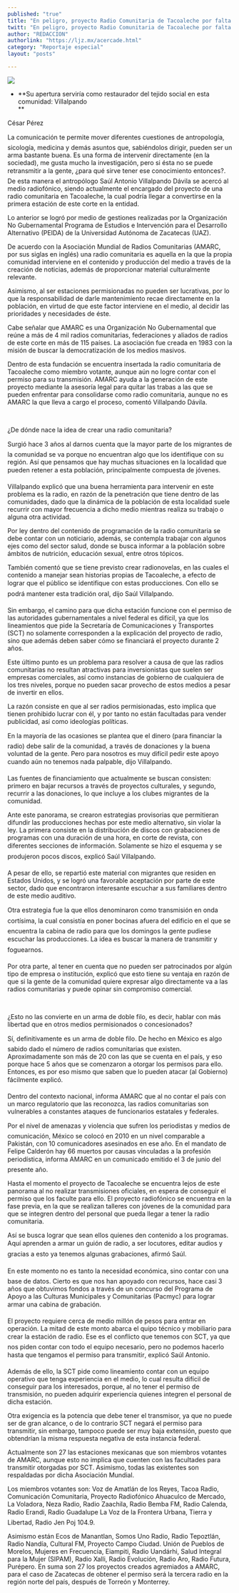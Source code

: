 ```yaml
---
published: "true"
title: "En peligro, proyecto Radio Comunitaria de Tacoaleche por falta de financiamiento"
twitt: "En peligro, proyecto Radio Comunitaria de Tacoaleche por falta de financiamiento"
author: "REDACCION"
authorlink: "https://ljz.mx/acercade.html"
category: "Reportaje especial"
layout: "posts"

---
```

![](http://i.imgur.com/gxvvFWam.jpg)



*   **Su apertura serviría como restaurador del tejido social en esta comunidad: Villalpando  
    **


  César Pérez



  La comunicación te permite mover diferentes cuestiones de antropología, sicología, medicina y demás asuntos que, sabiéndolos dirigir, pueden ser un arma bastante buena. Es una forma de intervenir directamente (en la sociedad), me gusta mucho la investigación, pero si ésta no se puede retransmitir a la gente, ¿para qué sirve tener ese conocimiento entonces?. De esta manera el antropólogo Saúl Antonio Villalpando Dávila se acercó al medio radiofónico, siendo actualmente el encargado del proyecto de una radio comunitaria en Tacoaleche, la cual podría llegar a convertirse en la primera estación de este corte en la entidad.



  Lo anterior se logró por medio de gestiones realizadas por la Organización No Gubernamental Programa de Estudios e Intervención para el Desarrollo Alternativo (PEIDA) de la Universidad Autónoma de Zacatecas (UAZ).



  De acuerdo con la Asociación Mundial de Radios Comunitarias (AMARC, por sus siglas en inglés) una radio comunitaria es aquella en la que la propia comunidad interviene en el contenido y producción del medio a través de la creación de noticias, además de proporcionar material culturalmente relevante.



  Asimismo, al ser estaciones permisionadas no pueden ser lucrativas, por lo que la responsabilidad de darle mantenimiento recae directamente en la población, en virtud de que este factor interviene en el medio, al decidir las prioridades y necesidades de éste.



  Cabe señalar que AMARC es una Organización No Gubernamental que reúne a más de 4 mil radios comunitarias, federaciones y aliados de radios de este corte en más de 115 países. La asociación fue creada en 1983 con la misión de buscar la democratización de los medios masivos.



  Dentro de esta fundación se encuentra insertada la radio comunitaria de Tacoaleche como miembro votante, aunque aún no logre contar con el permiso para su transmisión. AMARC ayuda a la generación de este proyecto mediante la asesoría legal para quitar las trabas a las que se pueden enfrentar para consolidarse como radio comunitaria, aunque no es AMARC la que lleva a cargo el proceso, comentó Villalpando Dávila.



   



  ¿De dónde nace la idea de crear una radio comunitaria?



  Surgió hace 3 años al darnos cuenta que la mayor parte de los migrantes de la comunidad se va porque no encuentran algo que los identifique con su región. Así que pensamos que hay muchas situaciones en la localidad que pueden retener a esta población, principalmente compuesta de jóvenes.



  Villalpando explicó que una buena herramienta para intervenir en este problema es la radio, en razón de la penetración que tiene dentro de las comunidades, dado que la dinámica de la población de esta localidad suele recurrir con mayor frecuencia a dicho medio mientras realiza su trabajo o alguna otra actividad.



  Por ley dentro del contenido de programación de la radio comunitaria se debe contar con un noticiario, además, se contempla trabajar con algunos ejes como del sector salud, donde se busca informar a la población sobre ámbitos de nutrición, educación sexual, entre otros tópicos.



  También comentó que se tiene previsto crear radionovelas, en las cuales el contenido a manejar sean historias propias de Tacoaleche, a efecto de lograr que el público se identifique con estas producciones. Con ello se podrá mantener esta tradición oral, dijo Saúl Villalpando.



  Sin embargo, el camino para que dicha estación funcione con el permiso de las autoridades gubernamentales a nivel federal es difícil, ya que los lineamientos que pide la Secretaría de Comunicaciones y Transportes (SCT) no solamente corresponden a la explicación del proyecto de radio, sino que además deben saber cómo se financiará el proyecto durante 2 años.



  Este último punto es un problema para resolver a causa de que las radios comunitarias no resultan atractivas para inversionistas que suelen ser empresas comerciales, así como instancias de gobierno de cualquiera de los tres niveles, porque no pueden sacar provecho de estos medios a pesar de invertir en ellos.



  La razón consiste en que al ser radios permisionadas, esto implica que tienen prohibido lucrar con él, y por tanto no están facultadas para vender publicidad, así como ideologías políticas.



  En la mayoría de las ocasiones se plantea que el dinero (para financiar la radio) debe salir de la comunidad, a través de donaciones y la buena voluntad de la gente. Pero para nosotros es muy difícil pedir este apoyo cuando aún no tenemos nada palpable, dijo Villalpando.



  Las fuentes de financiamiento que actualmente se buscan consisten: primero en bajar recursos a través de proyectos culturales, y segundo, recurrir a las donaciones, lo que incluye a los clubes migrantes de la comunidad.



  Ante este panorama, se crearon estrategias provisorias que permitieran difundir las producciones hechas por este medio alternativo, sin violar la ley. La primera consiste en la distribución de discos con grabaciones de programas con una duración de una hora, en corte de revista, con diferentes secciones de información. Solamente se hizo el esquema y se produjeron pocos discos, explicó Saúl Villalpando.



  A pesar de ello, se repartió este material con migrantes que residen en Estados Unidos, y se logró una favorable aceptación por parte de este sector, dado que encontraron interesante escuchar a sus familiares dentro de este medio auditivo.



  Otra estrategia fue la que ellos denominaron como transmisión en onda cortísima, la cual consistía en poner bocinas afuera del edificio en el que se encuentra la cabina de radio para que los domingos la gente pudiese escuchar las producciones. La idea es buscar la manera de transmitir y foguearnos.



  Por otra parte, al tener en cuenta que no pueden ser patrocinados por algún tipo de empresa o institución, explicó que esto tiene su ventaja en razón de que si la gente de la comunidad quiere expresar algo directamente va a las radios comunitarias y puede opinar sin compromiso comercial.



   



  ¿Esto no las convierte en un arma de doble filo, es decir, hablar con más libertad que en otros medios permisionados o concesionados?



  Sí, definitivamente es un arma de doble filo. De hecho en México es algo sabido dado el número de radios comunitarias que existen. Aproximadamente son más de 20 con las que se cuenta en el país, y eso porque hace 5 años que se comenzaron a otorgar los permisos para ello. Entonces, es por eso mismo que saben que lo pueden atacar (al Gobierno) fácilmente explicó.



  Dentro del contexto nacional, informa AMARC que al no contar el país con un marco regulatorio que las reconozca, las radios comunitarias son vulnerables a constantes ataques de funcionarios estatales y federales.



  Por el nivel de amenazas y violencia que sufren los periodistas y medios de comunicación, México se colocó en 2010 en un nivel comparable a Pakistán, con 10 comunicadores asesinados en ese año. En el mandato de Felipe Calderón hay 66 muertos por causas vinculadas a la profesión periodística, informa AMARC en un comunicado emitido el 3 de junio del presente año.



  Hasta el momento el proyecto de Tacoaleche se encuentra lejos de este panorama al no realizar transmisiones oficiales, en espera de conseguir el permiso que los faculte para ello. El proyecto radiofónico se encuentra en la fase previa, en la que se realizan talleres con jóvenes de la comunidad para que se integren dentro del personal que pueda llegar a tener la radio comunitaria.



  Así se busca lograr que sean ellos quienes den contenido a los programas. Aquí aprenden a armar un guión de radio, a ser locutores, editar audios y gracias a esto ya tenemos algunas grabaciones, afirmó Saúl.



  En este momento no es tanto la necesidad económica, sino contar con una base de datos. Cierto es que nos han apoyado con recursos, hace casi 3 años que obtuvimos fondos a través de un concurso del Programa de Apoyo a las Culturas Municipales y Comunitarias (Pacmyc) para lograr armar una cabina de grabación.



  El proyecto requiere cerca de medio millón de pesos para entrar en operación. La mitad de este monto abarca el quipo técnico y mobiliario para crear la estación de radio. Ese es el conflicto que tenemos con SCT, ya que nos piden contar con todo el equipo necesario, pero no podemos hacerlo hasta que tengamos el permiso para transmitir, explicó Saúl Antonio.



  Además de ello, la SCT pide como lineamiento contar con un equipo operativo que tenga experiencia en el medio, lo cual resulta difícil de conseguir para los interesados, porque, al no tener el permiso de transmisión, no pueden adquirir experiencia quienes integren el personal de dicha estación.



  Otra exigencia es la potencia que debe tener el transmisor, ya que no puede ser de gran alcance, o de lo contrario SCT negará el permiso para transmitir, sin embargo, tampoco puede ser muy baja extensión, puesto que obtendrían la misma respuesta negativa de esta instancia federal.



  Actualmente son 27 las estaciones mexicanas que son miembros votantes de AMARC, aunque esto no implica que cuenten con las facultades para transmitir otorgadas por SCT. Asimismo, todas las existentes son respaldadas por dicha Asociación Mundial.



  Los miembros votantes son: Voz de Amatlán de los Reyes, Tacoa Radio, Comunicación Comunitaria, Proyecto Radiofónico Ahuaculco de Mercado,  La Voladora, Neza Radio, Radio Zaachila, Radio Bemba FM, Radio Calenda, Radio Erandi, Radio Guadalupe La Voz de la Frontera Urbana, Tierra y Libertad, Radio Jen Poj 104.9.



  Asimismo están Ecos de Manantlan, Somos Uno Radio, Radio Tepoztlán, Radio Nandía, Cultural FM, Proyecto Campo Ciudad. Unión de Pueblos de Morelos, Mujeres en Frecuencia, Eiampiti, Radio Uandárhi, Salud Integral para la Mujer (SIPAM), Radio Xalli, Radio Evolución, Radio Aro, Radio Futura, Purépero. En suma son 27 los proyectos creados agremiados a AMARC, para el caso de Zacatecas de obtener el permiso será la tercera radio en la región norte del país, después de Torreón y Monterrey.

